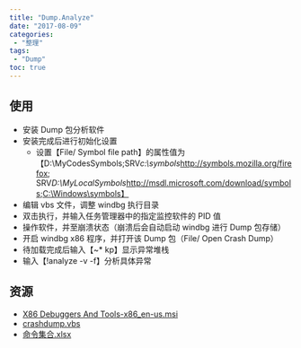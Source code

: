 ```yaml
---
title: "Dump.Analyze"
date: "2017-08-09"
categories:
 - "整理"
tags:
 - "Dump"
toc: true
---
```



## 使用
- 安装 Dump 包分析软件
- 安装完成后进行初始化设置
    - 设置【File/ Symbol file path】的属性值为【D:\MyCodesSymbols;SRV*c:\symbols*http://symbols.mozilla.org/firefox; SRV*D:\MyLocalSymbols*http://msdl.microsoft.com/download/symbols;C:\Windows\symbols】
- 编辑 vbs 文件，调整 windbg 执行目录
- 双击执行，并输入任务管理器中的指定监控软件的 PID 值
- 操作软件，并至崩溃状态（崩溃后会自动启动 windbg 进行 Dump 包存储）
- 开启 windbg x86 程序，并打开该 Dump 包（File/ Open Crash Dump）
- 待加载完成后输入【~* kp】显示异常堆栈
- 输入【!analyze -v -f】分析具体异常

## 资源
- [X86 Debuggers And Tools-x86_en-us.msi](http://otzm88f21.bkt.clouddn.com/X86%20Debuggers%20And%20Tools-x86_en-us.msi)
- [crashdump.vbs](http://otzm88f21.bkt.clouddn.com/crashdump.vbs)
- [命令集合.xlsx](http://otzm88f21.bkt.clouddn.com/%E5%91%BD%E4%BB%A4%E9%9B%86%E5%90%88.xlsx)
